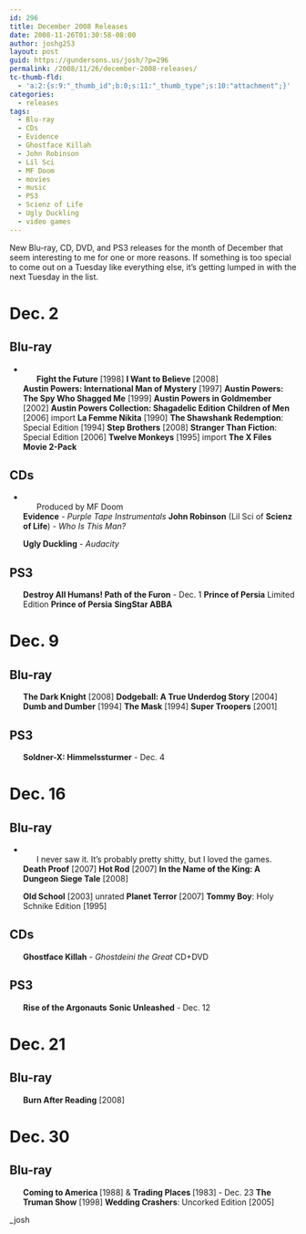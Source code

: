 ```yaml
---
id: 296
title: December 2008 Releases
date: 2008-11-26T01:30:58-08:00
author: joshg253
layout: post
guid: https://gundersons.us/josh/?p=296
permalink: /2008/11/26/december-2008-releases/
tc-thumb-fld:
  - 'a:2:{s:9:"_thumb_id";b:0;s:11:"_thumb_type";s:10:"attachment";}'
categories:
  - releases
tags:
  - Blu-ray
  - CDs
  - Evidence
  - Ghostface Killah
  - John Robinson
  - Lil Sci
  - MF Doom
  - movies
  - music
  - PS3
  - Scienz of Life
  - Ugly Duckling
  - video games
---
```

New Blu-ray, CD, DVD, and PS3 releases for the month of December that seem interesting to me for one or more reasons. If something is too special to come out on a Tuesday like everything else, it’s getting lumped in with the next Tuesday in the list.

<h1>Dec. 2</h1>

<h2>Blu-ray</h2>

<ul>
    <li>
<ul><strong>Fight the Future</strong> [1998]
<strong>I Want to Believe</strong> [2008]</ul>
</li>
<strong>Austin Powers: International Man of Mystery</strong> [1997]
<strong>Austin Powers: The Spy Who Shagged Me</strong> [1999]
<strong>Austin Powers in Goldmember</strong> [2002]
<strong>Austin Powers Collection: Shagadelic Edition</strong>
<strong>Children of Men</strong> [2006] import
<strong>La Femme Nikita</strong> [1990]
<strong>The Shawshank Redemption</strong>: Special Edition [1994]
<strong>Step Brothers</strong> [2008]
<strong>Stranger Than Fiction</strong>: Special Edition [2006]
<strong>Twelve Monkeys</strong> [1995] import
<strong>The X Files Movie 2-Pack</strong></ul>

<h2>CDs</h2>

<ul>
    <li>
<ul>Produced by MF Doom</ul>
</li>
<strong>Evidence</strong> - <em>Purple Tape Instrumentals</em>
<strong>John Robinson</strong> (Lil Sci of <strong>Scienz of Life</strong>) - <em>Who Is This Man?</em>

<strong>Ugly Duckling</strong> - <em>Audacity</em></ul>

<h2>PS3</h2>

<ul><strong>Destroy All Humans! Path of the Furon</strong> - Dec. 1
<strong>Prince of Persia</strong> Limited Edition
<strong>Prince of Persia</strong>
<strong>SingStar ABBA</strong></ul>

<h1>Dec. 9</h1>

<h2>Blu-ray</h2>

<ul> <strong>The Dark Knight</strong> [2008]
<strong>Dodgeball: A True Underdog Story</strong> [2004]
<strong>Dumb and Dumber</strong> [1994]
<strong>The Mask</strong> [1994]
<strong>Super Troopers</strong> [2001]</ul>

<h2>PS3</h2>

<ul> <strong>Soldner-X: Himmelssturmer</strong> - Dec. 4</ul>

<h1>Dec. 16</h1>

<h2>Blu-ray</h2>

<ul>
    <li>
<ul>I never saw it. It’s probably pretty shitty, but I loved the games.</ul>
</li>
<strong>Death Proof</strong> [2007]
<strong>Hot Rod</strong> [2007]
<strong>In the Name of the King: A Dungeon Siege Tale</strong> [2008]

<strong>Old School</strong> [2003] unrated
<strong>Planet Terror</strong> [2007]
<strong>Tommy Boy</strong>: Holy Schnike Edition [1995]</ul>

<h2>CDs</h2>

<ul> <strong>Ghostface Killah</strong> - <em>Ghostdeini the Great</em> CD+DVD</ul>

<h2>PS3</h2>

<ul> <strong>Rise of the Argonauts</strong>
<strong>Sonic Unleashed</strong> - Dec. 12</ul>

<h1>Dec. 21</h1>

<h2>Blu-ray</h2>

<ul> <strong>Burn After Reading</strong> [2008]</ul>

<h1>Dec. 30</h1>

<h2>Blu-ray</h2>

<ul> <strong>Coming to America </strong>[1988] &amp; <strong>Trading Places </strong>[1983] - Dec. 23
<strong>The Truman Show</strong> [1998]
<strong>Wedding Crashers</strong>: Uncorked Edition [2005]</ul>

_josh